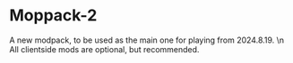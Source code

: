 # Moppack-2
A new modpack, to be used as the main one for playing from 2024.8.19.
\n All clientside mods are optional, but recommended.

